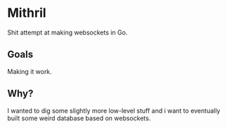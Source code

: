 # Mithril
Shit attempt at making websockets in Go.

## Goals
Making it work.

## Why?
I wanted to dig some slightly more low-level stuff and i want to eventually built some weird database based on websockets.


